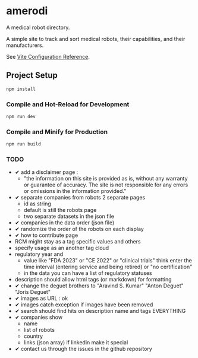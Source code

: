 # amerodi

A medical robot directory. 

A simple site to track and sort medical robots, their capabilities, and their manufacturers.


See [Vite Configuration Reference](https://vite.dev/config/).

## Project Setup

```sh
npm install
```

### Compile and Hot-Reload for Development

```sh
npm run dev
```

### Compile and Minify for Production

```sh
npm run build
```

### TODO 
- ✔ add a disclaimer page : 
  - "the information on this site is provided as is, without any warranty or guarantee of accuracy. The site is not responsible for any errors or omissions in the information provided."
- ✔ separate companies from robots 2 separate pages
  - id as string
  - default is still the robots page
  - two separate datasets in the json file
- ✔ companies in the data order (json file)
- ✔ randomize the order of the robots on each display
- ✔ how to contribute page  
- RCM might stay as a tag specific values and others
- specify usage as an another tag cloud
- regulatory year and 
  - value like "FDA 2023" or "CE 2022" or "clinical trials" think enter the time interval (entering service and being retired) or "no certification"
  - in the data you can have a list of regulatory statuses
- description should allow html tags (or markdown) for formatting
- ✔ change the deguet brothers to "Aravind S. Kumar" "Anton Deguet" "Joris Deguet" 
- ✔ images as URL : ok 
- ✔ images catch exception if images have been removed
- ✔ search should find hits on description name and tags EVERYTHING
- ✔ companies show
  - name
  - list of robots
  - country
  - links (json array) if linkedin make it special
- ✔ contact us through the issues in the github repository
  
